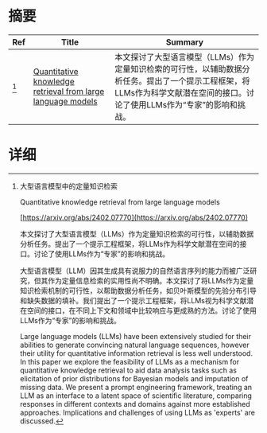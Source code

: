 # 摘要

| Ref | Title | Summary |
| --- | --- | --- |
| [^1] | [Quantitative knowledge retrieval from large language models](https://arxiv.org/abs/2402.07770) | 本文探讨了大型语言模型（LLMs）作为定量知识检索的可行性，以辅助数据分析任务。提出了一个提示工程框架，将LLMs作为科学文献潜在空间的接口。讨论了使用LLMs作为“专家”的影响和挑战。 |

# 详细

[^1]: 大型语言模型中的定量知识检索

    Quantitative knowledge retrieval from large language models

    [https://arxiv.org/abs/2402.07770](https://arxiv.org/abs/2402.07770)

    本文探讨了大型语言模型（LLMs）作为定量知识检索的可行性，以辅助数据分析任务。提出了一个提示工程框架，将LLMs作为科学文献潜在空间的接口。讨论了使用LLMs作为“专家”的影响和挑战。

    

    大型语言模型（LLM）因其生成具有说服力的自然语言序列的能力而被广泛研究，但其作为定量信息检索的实用性尚不明确。本文探讨了将LLMs作为定量知识检索机制的可行性，以帮助数据分析任务，如贝叶斯模型的先验分布引导和缺失数据的填补。我们提出了一个提示工程框架，将LLMs视为科学文献潜在空间的接口，在不同上下文和领域中比较响应与更成熟的方法。讨论了使用LLMs作为“专家”的影响和挑战。

    Large language models (LLMs) have been extensively studied for their abilities to generate convincing natural language sequences, however their utility for quantitative information retrieval is less well understood. In this paper we explore the feasibility of LLMs as a mechanism for quantitative knowledge retrieval to aid data analysis tasks such as elicitation of prior distributions for Bayesian models and imputation of missing data. We present a prompt engineering framework, treating an LLM as an interface to a latent space of scientific literature, comparing responses in different contexts and domains against more established approaches. Implications and challenges of using LLMs as 'experts' are discussed.
    


